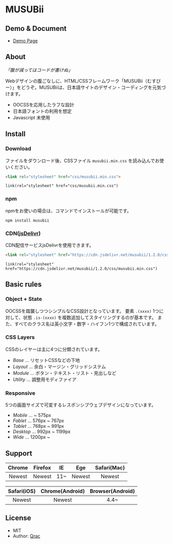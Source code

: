 # MUSUBii

## Demo & Document

- [Demo Page][link-demo-1]

## About

*「腹が減ってはコードが書けぬ」*

Webデザインの腹ごなしに、HTML/CSSフレームワーク「MUSUBii（むすびー）」をどうぞ。MUSUBiiは、日本語サイトのデザイン・コーディングを元気づけます。

- OOCSSを応用したラフな設計
- 日本語フォントの利用を想定
- Javascript 未使用

## Install

### Download

ファイルをダウンロード後、CSSファイル `musubii.min.css` を読み込んでお使いください。

```html
<link rel="stylesheet" href="css/musubii.min.css">
```

```pug
link(rel="stylesheet" href="css/musubii.min.css")
```

### npm

npmをお使いの場合は、コマンドでインストールが可能です。

```
npm install musubii
```

### CDN([jsDelivr][link-jsdelivr])

CDN配信サービスjsDelivrを使用できます。

```html
<link rel="stylesheet" href="https://cdn.jsdelivr.net/musubii/1.2.0/css/musubii.min.css">
```

```pug
link(rel="stylesheet" href="https://cdn.jsdelivr.net/musubii/1.2.0/css/musubii.min.css")
```

## Basic rules

### Object + State

OOCSSを踏襲しつつシンプルなCSS設計となっています。
要素 `.(xxxx)` 1つに対して、状態 `.is-(xxxx)` を複数追加してスタイリングするのが基本です。
また、すべてのクラス名は英小文字・数字・ハイフン1つで構成されています。

### CSS Layers

CSSのレイヤーは主に4つに分類されています。

- *Base* … リセットCSSなどの下地
- *Layout* … 余白・マージン・グリッドシステム
- *Module* … ボタン・テキスト・リスト・見出しなど
- *Utility* … 調整用モディファイア

### Responsive

5つの画面サイズで可変するレスポンシブウェブデザインになっています。

- *Mobile* … ~ 575px
- *Fablet* … 576px ~ 767px
- *Tablet* … 768px ~ 991px
- *Desktop* … 992px ~ 1199px
- *Wide* … 1200px ~

## Support

| Chrome | Firefox | IE | Ege | Safari(Mac) |
|:------:|:------:|:------:|:------:|:------:|
| Newest | Newest | 11~ | Newest | Newest |

| Safari(iOS) | Chrome(Android) | Browser(Android) |
|:------------:|:------------:|:------------:|
| Newest | Newest | 4.4~ |

## License

- MIT
- Author: [Qrac][link-twitter]

[link-demo-1]:https://qrac.github.io/musubii/
[link-jsdelivr]:https://www.jsdelivr.com/projects/musubii
[link-twitter]:https://twitter.com/Qrac_jp